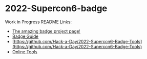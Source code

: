 # 2022-Supercon6-badge

Work in Progress README
Links: 
- [The amazing badge project page!](https://hackaday.com/2022/10/12/the-2022-supercon-badge-is-a-handheld-trip-through-computing-history/)
- [Badge Guide](https://hackaday.io/project/188025-2022-hackaday-supercon-6-badge-guide)
- [https://github.com/Hack-a-Day/2022-Supercon6-Badge-Tools](https://github.com/Hack-a-Day/2022-Supercon6-Badge-Tools)
- [Online Tools](http://cloud.wd5gnr.com/badgeasm/)
